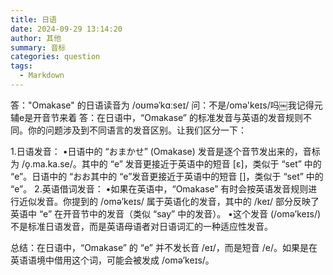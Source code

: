 ```yaml
---
title: 日语
date: 2024-09-29 13:14:20
author: 其他
summary: 音标
categories: question
tags: 
  - Markdown
---
```


答："Omakase" 的日语读音为 /oʊməˈkɑːseɪ/
问：不是/omə'keɪs/吗￼我记得元辅e是开音节来着
答：在日语中，“Omakase” 的标准发音与英语的发音规则不同。你的问题涉及到不同语言的发音区别。让我们区分一下：

1.日语发音：
•日语中的 “おまかせ” (Omakase) 发音是逐个音节发出来的，音标为 /o̞.ma.ka.se/。其中的 “e” 发音更接近于英语中的短音 [ɛ]，类似于 “set” 中的 “e”。日语中的 “おお其中的 “e”发音更接近于英语中的短音 []，类似于 “set” 中的 “e”。
2.英语借词发音：
•如果在英语中，“Omakase” 有时会按英语发音规则进行近似发音。你提到的 /omə’keɪs/ 属于英语化的发音，其中的 /keɪ/ 部分反映了英语中 “e” 在开音节中的发音（类似 “say” 中的发音）。
•这个发音 (/omə’keɪs/) 不是标准日语发音，而是英语母语者对日语词汇的一种适应性发音。

总结：在日语中，“Omakase” 的 “e” 并不发长音 /eɪ/，而是短音 /e/。如果是在英语语境中借用这个词，可能会被发成 /omə’keɪs/。

